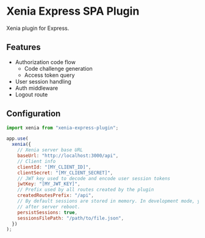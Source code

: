 # Xenia Express SPA Plugin

Xenia plugin for Express.

## Features

- Authorization code flow
  - Code challenge generation
  - Access token query
- User session handling
- Auth middleware
- Logout route

## Configuration

```javascript
import xenia from "xenia-express-plugin";

app.use(
  xenia({
    // Xenia server base URL
    baseUrl: "http://localhost:3000/api",
    // Client info
    clientId: "[MY_CLIENT_ID]",
    clientSecret: "[MY_CLIENT_SECRET]",
    // JWT key used to decode and encode user session tokens
    jwtKey: "[MY_JWT_KEY]",
    // Prefix used by all routes created by the plugin
    createdRoutesPrefix: "/api",
    // By default sessions are stored in memory. In development mode, you may want to keep your user logged in
    // after server reboot.
    persistSessions: true,
    sessionsFilePath: "/path/to/file.json",
  })
);
```
